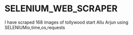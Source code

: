 # SELENIUM_WEB_SCRAPER
I have scraped  168 images of tollywood start Allu Arjun  using SELENIUMio,time,os,requests 
